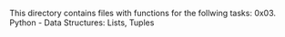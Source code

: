 This directory contains files with functions for the follwing tasks:
0x03. Python - Data Structures: Lists, Tuples
